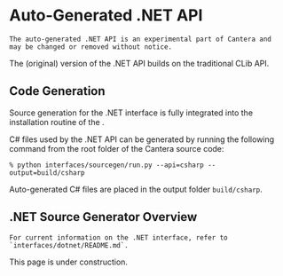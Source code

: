 # Auto-Generated .NET API

```{warning}
The auto-generated .NET API is an experimental part of Cantera and
may be changed or removed without notice.
```

The (original) version of the .NET API builds on the traditional CLib API.

## Code Generation

Source generation for the .NET interface is fully integrated into the installation
routine of the [](../dotnet/index).

C# files used by the .NET API can be generated by running the following command from the
root folder of the Cantera source code:

```raw
% python interfaces/sourcegen/run.py --api=csharp --output=build/csharp
```

Auto-generated C# files are placed in the output folder `build/csharp`.

## .NET Source Generator Overview

```{note}
For current information on the .NET interface, refer to `interfaces/dotnet/README.md`.
```

This page is under construction.
